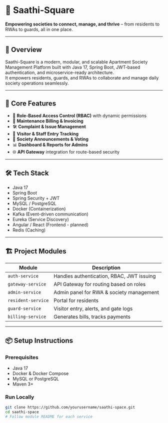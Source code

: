 # 🏡 Saathi-Square
**Empowering societies to connect, manage, and thrive** – from residents to RWAs to guards, all in one place.

---

## 🌟 Overview

Saathi-Square is a modern, modular, and scalable Apartment Society Management Platform built with Java 17, Spring Boot, JWT-based authentication, and microservice-ready architecture.  
It empowers residents, guards, and RWAs to collaborate and manage daily society operations seamlessly.

---

## 🧩 Core Features

- 🔐 **Role-Based Access Control (RBAC)** with dynamic permissions
- 🧾 **Maintenance Billing & Invoicing**
- 🛠️ **Complaint & Issue Management**
- 🚪 **Visitor & Staff Entry Tracking**
- 📢 **Society Announcements & Voting**
- 📊 **Dashboard & Reports for Admins**
- 🌐 **API Gateway** integration for route-based security

---

## 🛠️ Tech Stack

- Java 17
- Spring Boot
- Spring Security + JWT
- MySQL / PostgreSQL
- Docker (Containerization)
- Kafka (Event-driven communication)
- Eureka (Service Discovery)
- Angular / React (Frontend - planned)
- Redis (Caching)

---

## 🏗️ Project Modules

| Module              | Description                                 |
|---------------------|---------------------------------------------|
| `auth-service`      | Handles authentication, RBAC, JWT issuing   |
| `gateway-service`   | API Gateway for routing based on roles      |
| `admin-service`     | Admin panel for RWA & society management    |
| `resident-service`  | Portal for residents                        |
| `guard-service`     | Visitor entry, alerts, and gate logs        |
| `billing-service`   | Generates bills, tracks payments            |

---

## 📦 Setup Instructions

### Prerequisites
- Java 17
- Docker & Docker Compose
- MySQL or PostgreSQL
- Maven 3+

### Run Locally

```bash
git clone https://github.com/yourusername/saathi-space.git
cd saathi-space
# Follow module README for each service

